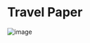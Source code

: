 # Travel Paper

![image](https://user-images.githubusercontent.com/61876488/138710838-c91844df-3110-4e78-9e3a-dc6fd8ce3356.png)

